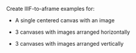 Create IIIF-to-aframe examples for:

- A single centered canvas with an image

- 3 canvases with images arranged horizontally

- 3 canvases with images arranged vertically

